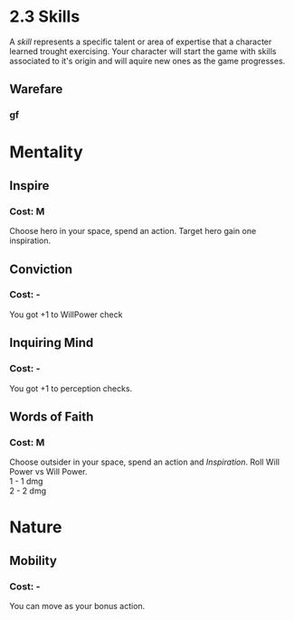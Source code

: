 # 2.3 Skills
A *skill* represents a specific talent or area of expertise that a character learned trought exercising. Your character will start the game with skills associated to it's origin and will aquire new ones as the game progresses.


## Warefare

### gf

# **Mentality**

## **Inspire**
### Cost: M
Choose hero in your space, spend an action. Target hero gain one inspiration.

## **Conviction**
### Cost: -
You got +1 to WillPower check

## **Inquiring Mind**
### Cost: -
You got +1 to perception checks.

## **Words of Faith**
### Cost: M
Choose outsider in your space, spend an action and *Inspiration*. Roll Will Power vs Will Power.  
1 - 1 dmg  
2 - 2 dmg
  

# **Nature**
## **Mobility**
### Cost: -
You can move as your bonus action.

## 